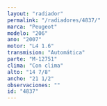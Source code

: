 ```yaml
---
layout: "radiador"
permalink: "/radiadores/4837/"
marca: "Peugeot"
modelo: "206"
ano: "2007"
motor: "L4 1.6"
transmision: "Automática"
parte: "M-12751"
clima: "Con clima"
alto: "14 7/8"
ancho: "21 1/2"
observaciones: ""
id: "4837"
---
```


